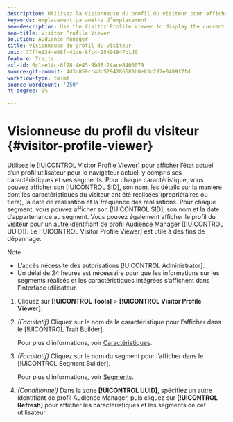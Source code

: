 ```yaml
---
description: Utilisez la Visionneuse du profil du visiteur pour afficher l’état actuel d’un profil utilisateur pour le navigateur actuel, y compris ses caractéristiques et ses segments. Pour chaque caractéristique, vous pouvez afficher son SID, son nom, des détails sur la manière dont les caractéristiques du visiteur ont été réalisées (propriétaires ou tiers), la date de réalisation et la fréquence des réalisations. Pour chaque segment, vous pouvez afficher son SID, son nom et la date d’appartenance au segment. Vous pouvez également afficher le profil du visiteur pour un autre identifiant de profil Audience Manager (UUID). La visionneuse de profil du visiteur est utile pour résoudre les problèmes.
keywords: emplacement;paramètre d’emplacement
seo-description: Use the Visitor Profile Viewer to display the current state of a user profile for the current browser, including its traits and segments. For each trait, you can view its SID, name, details about how visitor traits were realized (first- or third-party), the realization date, and the frequency of realizations. For each segment, you can view its SID, name, and the segment membership date. You can also view the visitor profile for another Audience Manager profile ID (UUID). The Visitor Profile Viewer is helpful for troubleshooting purposes.
seo-title: Visitor Profile Viewer
solution: Audience Manager
title: Visionneuse du profil du visiteur
uuid: 77ffe134-e08f-41de-8fc4-15494847b1d0
feature: Traits
exl-id: 6c1ee14c-6f78-4e45-9b88-24ace8400079
source-git-commit: 4d3c859cc4dc5294286680b0e63c287e0409f7fd
workflow-type: tm+mt
source-wordcount: '250'
ht-degree: 0%

---
```


# Visionneuse du profil du visiteur {#visitor-profile-viewer}

Utilisez le [!UICONTROL Visitor Profile Viewer] pour afficher l’état actuel d’un profil utilisateur pour le navigateur actuel, y compris ses caractéristiques et ses segments. Pour chaque caractéristique, vous pouvez afficher son [!UICONTROL SID], son nom, les détails sur la manière dont les caractéristiques du visiteur ont été réalisées (propriétaires ou tiers), la date de réalisation et la fréquence des réalisations. Pour chaque segment, vous pouvez afficher son [!UICONTROL SID], son nom et la date d’appartenance au segment. Vous pouvez également afficher le profil du visiteur pour un autre identifiant de profil Audience Manager ([!UICONTROL UUID]). Le [!UICONTROL Visitor Profile Viewer] est utile à des fins de dépannage.

>[!NOTE]
>
>* L’accès nécessite des autorisations [!UICONTROL Administrator].
>* Un délai de 24 heures est nécessaire pour que les informations sur les segments réalisés et les caractéristiques intégrées s’affichent dans l’interface utilisateur.

<!-- 
Traits that are not part of a segment will not appear in the
<span class="wintitle"> Visitor Profile Viewer</span>.
-->

1. Cliquez sur **[!UICONTROL Tools]** > **[!UICONTROL Visitor Profile Viewer]**.

1. *(Facultatif)* Cliquez sur le nom de la caractéristique pour l’afficher dans le [!UICONTROL Trait Builder].

   Pour plus d’informations, voir [Caractéristiques](../features/traits/trait-details-page.md).

1. *(Facultatif)* Cliquez sur le nom du segment pour l’afficher dans le [!UICONTROL Segment Builder].

   Pour plus d’informations, voir [Segments](../features/segments/segments-purpose.md).

1. *(Conditionnel)* Dans la zone **[!UICONTROL UUID]**, spécifiez un autre identifiant de profil Audience Manager, puis cliquez sur **[!UICONTROL Refresh]** pour afficher les caractéristiques et les segments de cet utilisateur.
